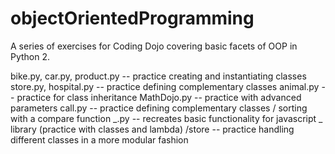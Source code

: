# objectOrientedProgramming

A series of exercises for Coding Dojo covering basic facets of OOP in Python 2.

bike.py, car.py, product.py -- practice creating and instantiating classes
store.py, hospital.py -- practice defining complementary classes
animal.py -- practice for class inheritance
MathDojo.py -- practice with advanced parameters
call.py -- practice defining complementary classes / sorting with a compare function
_.py -- recreates basic functionality for javascript _ library (practice with classes and lambda)
/store -- practice handling different classes in a more modular fashion
